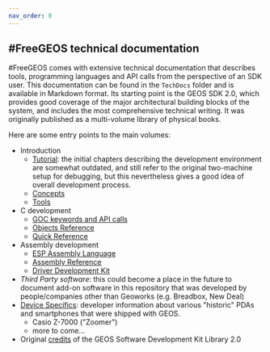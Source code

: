 ```yaml
---
nav_order: 0
---
```

## #FreeGEOS technical documentation

#FreeGEOS comes with extensive technical documentation that describes tools, programming languages and API calls from the perspective of an SDK user. This documentation can be found in the `TechDocs` folder and is available in Markdown format. Its starting point is the GEOS SDK 2.0, which provides good coverage of the major architectural building blocks of the system, and includes the most comprehensive technical writing. It was originally published as a multi-volume library of physical books.

Here are some entry points to the main volumes:

- Introduction
  - [Tutorial](tutorial.md): the initial chapters describing the development environment are somewhat outdated, and still refer to the original two-machine setup for debugging, but this nevertheless gives a good idea of overall development process.
  - [Concepts](concepts.md)
  - [Tools](tools.md)
- C development
  - [GOC keywords and API calls](routines.md)
  - [Objects Reference](objects.md)
  - [Quick Reference](quickref.md)
- Assembly development
  - [ESP Assembly Language](esp.md)
  - [Assembly Reference](asmref.md)
  - [Driver Development Kit](ddk.md)
- _Third Party software_: this could become a place in the future to document add-on software in this repository that was developed by people/companies other than Geoworks (e.g. Breadbox, New Deal)
- [Device Specifics](devices.md): developer information about various "historic" PDAs and smartphones that were shipped with GEOS.
  - Casio Z-7000 ("Zoomer")
  - more to come...
- Original [credits](credits.md) of the GEOS Software Development Kit Library 2.0